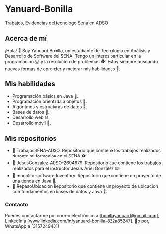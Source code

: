 # Yanuard-Bonilla
Trabajos, Evidencias del tecnologo Sena en ADSO

## Acerca de mí

¡Hola! 👋 Soy Yanuard Bonilla, un estudiante de Tecnología en Análisis y Desarrollo de Software del SENA. Tengo un interés particular en la programación 💻 y la resolución de problemas 🕵️. Estoy siempre buscando nuevas formas de aprender y mejorar mis habilidades 📝.

## Mis habilidades

- Programación básica en Java 🚀.
- Programación orientada a objetos 🏢.
- Algoritmos y estructuras de datos 🧮.
- Bases de datos 💾.
- Desarrollo web 🌐.
- Desarrollo móvil 📱.

## Mis repositorios

- 📁 TrabajosSENA-ADSO.
Repositorio que contiene los trabajos realizados durante mi formación en el SENA 🛠️.
- 📁 JesusGonzalez-ADSO-2694679.
Repositorio que contiene los trabajos realizados para el instructor Jesús Ariel González ⌨️. 
- 📁 monolito-software-Inventory.
Repositorio que contiene un proyecto de una tienda en Java 💾.
- 📁 RepasoUbicacion
  Repositorio que contiene un proyecto de ubicacion con fundamentos en bases de datos y Java 💾.

### Contacto
Puedes contactarme por correo electrónico a [bonillayanuard@gmail.com],
LinkedIn a [www.linkedin.com/in/yanuard-bonilla-822a85247]. 📩o por,
WhatsApp a [3157249401]
